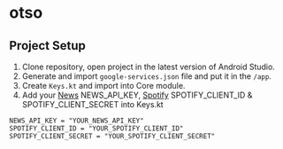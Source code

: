 # otso

## Project Setup

1. Clone repository, open project in the latest version of Android Studio.
2. Generate and import `google-services.json` file and put it in the `/app`.
3. Create `Keys.kt` and import into Core module.
4. Add your [News](https://newsapi.org/) NEWS_API_KEY, [Spotify](https://developer.spotify.com/) SPOTIFY_CLIENT_ID & SPOTIFY_CLIENT_SECRET
into Keys.kt
```
NEWS_API_KEY = "YOUR_NEWS_API_KEY"
SPOTIFY_CLIENT_ID = "YOUR_SPOTIFY_CLIENT_ID"
SPOTIFY_CLIENT_SECRET = "YOUR_SPOTIFY_CLIENT_SECRET"
```
